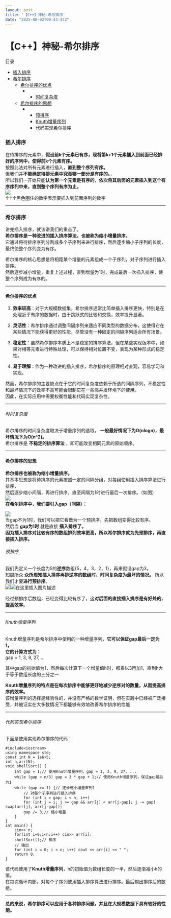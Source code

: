 ```yaml
---
layout: post
title: '【C++】神秘-希尔排序'
date: "2025-08-02T00:43:47Z"
---
```

【C++】神秘-希尔排序
============

目录

*   [插入排序](#插入排序)
*   [希尔排序](#希尔排序)
    *   [希尔排序的优点](#希尔排序的优点)
        *   *   [时间复杂度](#时间复杂度)
    *   [希尔排序的思想](#希尔排序的思想)
        *   *   [预排序](#预排序)
            *   [Knuth增量序列](#knuth增量序列)
            *   [代码实现希尔排序](#代码实现希尔排序)

### 插入排序

在待排序的元素中，**假设前k个元素已有序，现将第k+1个元素插入到前面已经排好的序列中，使得前k个元素有序。**  
按照此法对所有元素进行插入，**直到整个序列有序。**  
但我们并**不能确定待排元素中究竟哪一部分是有序的。**，  
所以我们一开始只能**认为第一个元素是有序的**，**依次将其后面的元素插入到这个有序序列中来，直到整个序列有序为止。**  
![](https://i-blog.csdnimg.cn/direct/9e20b2571a3a429f89af4ab25b5936ed.png)  
↑↑↑黑色圈住的数字表示要插入到前面序列的数字

* * *

### 希尔排序

讲完插入排序，就该讲我们的重点了。  
**希尔排序是一种改进的插入排序算法，也被称为缩小增量排序。**  
它通过将待排序序列分割成多个子序列来进行排序，然后逐步缩小子序列的长度，最终使整个序列变为有序。

希尔排序的核心思想是将相距某个增量的元素组成一个子序列，对子序列进行插入排序。  
然后逐步减小增量，重复上述过程，直到增量为1时，完成最后一次插入排序，使整个序列成为有序的。

* * *

#### 希尔排序的优点

1.  **效率较高**：对于大规模数据集，希尔排序通常比简单插入排序更快，特别是在处理近乎有序的数据时，由于跳跃式的比较和交换，效率提升显著。
    
2.  **灵活性**：希尔排序通过调整间隔序列来适应不同类型的数据分布，这使得它在某些情况下能获得更好的性能，尽管没有一种固定的间隔序列适合所有场景。
    
3.  **稳定性**：虽然希尔排序本质上不是稳定的排序算法，但在某些实现版本中，如果对相等元素进行特殊处理，可以保持相对位置不变，表现为某种形式的稳定性。
    
4.  **易于理解**：作为一种改进的插入排序，希尔排序的原理相对直观，容易学习和实现。
    

然而，希尔排序的主要缺点在于它的时间复杂度依赖于所选的间隔序列，不稳定性和最坏情况下的效率不高可能会限制它在一些高并发环境下的使用。  
因此，在实际应用中需要权衡性能和代码实现复杂性。

* * *

###### 时间复杂度

希尔排序的时间复杂度取决于增量序列的选取， **一般最好情况下为O(nlogn)，最坏情况下为O(n^2)。**  
希尔排序是 **不稳定的排序算法** ，即可能改变相同元素的原始顺序。

* * *

#### 希尔排序的思想

**希尔排序也被称为缩小增量排序。**  
其基本思想是将待排序的元素按照一定的间隔分组，对每组使用插入排序算法进行排序，  
然后逐步缩小间隔，再进行排序，直至间隔为1时进行最后一次排序。（如图）  
![](https://i-blog.csdnimg.cn/blog_migrate/c26abb0840349ec79c04786a14d4ed0c.gif)  
**在希尔排序中，我们要引入gap（间隔）：**

![](https://i-blog.csdnimg.cn/direct/b2362ef59bfc47dc808373682012037e.png)  
当gap不为1时，我们可以把它看做为一个预排序，先把数组变得比较有序。  
然后当 **gap为1时** 就是直接 **插入排序了。**  
**因为插入排序对比较有序的数组排列效率更高，所以希尔排序就为先预排序，再直接插入排序。**

###### 预排序

我们先定义一个长度为5的**逆序**数组{5，4，3，2，1}，再来假设gap为3。  
知周所众 **众所周知插入排序再排逆序的数组时，时间复杂度为最坏的情况。** 所以我们才要**进行预排序**。  
![](https://i-blog.csdnimg.cn/direct/08ea2778c53645ff89fbd3fc25c8f2ef.png)![在这里插入图片描述](https://i-blog.csdnimg.cn/direct/82f4eb4487d14cd3a192fddd4f82056e.png)

经过预排序后数组，已经变得比较有序了，这**对后面的直接插入排序是有好处的**，**提高效率**。

* * *

###### Knuth增量序列

Knuth增量序列是希尔排序中使用的一种增量序列，**它可以保证gap最后一定为1，**  
**它的计算方式为：**  
gap = 1, 3, 9, 27, ...

其中gap的初始值为1，然后每次计算下一个增量值h时，都乘以3再加1，直到h大于等于数组长度的三分之一

**Knuth增量序列的特点是在每次排序中能够更好地减少逆序对的数量，从而提高排序的效率。**  
该增量序列的选择是经验性的，并没有严格的数学证明，但在实践中已经被广泛接受，并被证实在大多数情况下都能够有效地改善希尔排序的性能

* * *

###### 代码实现希尔排序

下面是使用实现希尔排序的代码：

    #include<iostream>
    using namespace std;
    const int N = 1e6+5;
    int n,arr[N];
    void shellSort() {
        int gap = 1;// 使用Knuth增量序列，gap = 1, 3, 9, 27, ...
        while (gap < n/3) gap = 3 * gap + 1;// 使用Knuth增量序列，保证gap最后为1
        while (gap >= 1) {// 逐步缩小增量直到1
            // 对每个子序列进行插入排序
            for (int i = gap; i < n; i++)
            for (int j = i; j >= gap && arr[j] < arr[j-gap]; j -= gap) swap(arr[j], arr[j-gap]);
            gap /= 3;// 缩小增量
        }
    }
    int main() {
    	cin>> n;
    	for(int i=0;i<n;i++) cin>> arr[i];
        shellSort();// 排序 
        // 输出 
        for (int i = 0; i < n; i++) cout << arr[i] << " ";
        return 0;
    }
    

该代码使用了**Knuth增量序列**，h的初始值为数组长度的一半，然后逐渐减小h的值。  
在每次循环内部，对每个子序列使用插入排序算法进行排序。最后输出排序后的数组。

* * *

**总的来说，希尔排序可以应用于各种排序问题，并且在大规模数据下具有较好的性能。**
